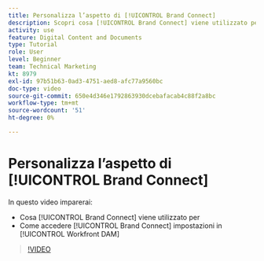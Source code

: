 ```yaml
---
title: Personalizza l’aspetto di [!UICONTROL Brand Connect]
description: Scopri cosa [!UICONTROL Brand Connect] viene utilizzato per e come accedere [!UICONTROL Brand Connect] impostazioni in [!UICONTROL Workfront DAM].
activity: use
feature: Digital Content and Documents
type: Tutorial
role: User
level: Beginner
team: Technical Marketing
kt: 8979
exl-id: 97b51b63-0ad3-4751-aed8-afc77a9560bc
doc-type: video
source-git-commit: 650e4d346e1792863930dcebafacab4c88f2a8bc
workflow-type: tm+mt
source-wordcount: '51'
ht-degree: 0%

---
```


# Personalizza l’aspetto di [!UICONTROL Brand Connect]

In questo video imparerai:

* Cosa [!UICONTROL Brand Connect] viene utilizzato per
* Come accedere [!UICONTROL Brand Connect] impostazioni in [!UICONTROL Workfront DAM]

>[!VIDEO](https://video.tv.adobe.com/v/335241/?quality=12&learn=on)
